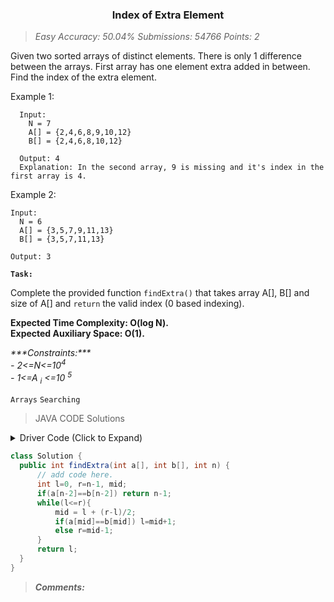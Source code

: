 <h3 align="center"> Index of Extra Element </h3>

> _Easy Accuracy: 50.04% Submissions: 54766 Points: 2_

Given two sorted arrays of distinct elements. There is only 1 difference between the arrays. First array has one element extra added in between. Find the index of the extra element.

Example 1:
```
  Input:
    N = 7
    A[] = {2,4,6,8,9,10,12}
    B[] = {2,4,6,8,10,12}
  
  Output: 4
  Explanation: In the second array, 9 is missing and it's index in the first array is 4.
```

Example 2:
```
Input:
  N = 6
  A[] = {3,5,7,9,11,13}
  B[] = {3,5,7,11,13}

Output: 3
```

**`Task:`**

  Complete the provided function `findExtra()` that takes array A[], B[] and size of A[] and `return` the valid index (0 based indexing).

**Expected Time Complexity: O(log N).<br>
Expected Auxiliary Space: O(1).**

<em>
***Constraints:***<br>
- 2<=N<=10<sup>4</sup><br>
- 1<=A <sub>i</sub> <=10 <sup>5</sup>
</em>


   `Arrays` `Searching`

>JAVA CODE Solutions
<p>
<details>
<summary>Driver Code (Click to Expand) </summary>

```JAVA
import java.util.*;
class ExtraElement {
  public static void main(String[] args) {
      Scanner sc = new Scanner(System.in);
      int t = sc.nextInt();
      while (t-- > 0) {
          int n = sc.nextInt();
          int[] a = new int[n];
          int[] b = new int[n - 1];
          for (int i = 0; i < n; i++) a[i] = sc.nextInt();
          for (int i = 0; i < n - 1; i++) b[i] = sc.nextInt();
          Solution g = new Solution();
          System.out.println(g.findExtra(a, b, n));
      }
  }
}// } Driver Code Ends
```
</details>
</p>

```Java
class Solution {
  public int findExtra(int a[], int b[], int n) {
      // add code here.
      int l=0, r=n-1, mid;
      if(a[n-2]==b[n-2]) return n-1;
      while(l<=r){
          mid = l + (r-l)/2;
          if(a[mid]==b[mid]) l=mid+1;
          else r=mid-1;
      }
      return l;
  }
}
```

> ***Comments:***

